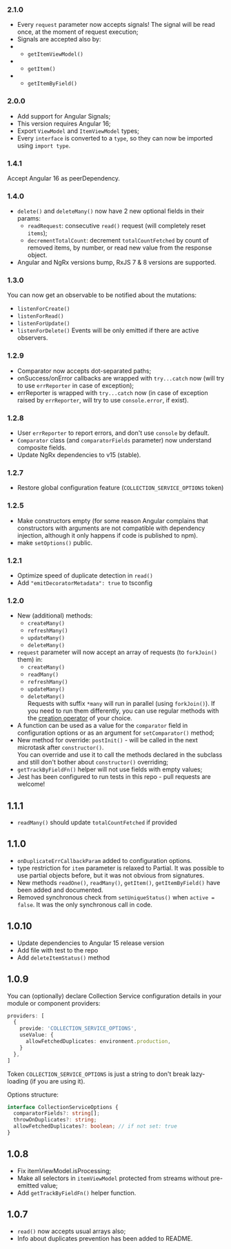 ### 2.1.0
* Every `request` parameter now accepts signals! The signal will be read once, at the moment of request execution;
* Signals are accepted also by:
* * `getItemViewModel()`
* * `getItem()`
* * `getItemByField()`

### 2.0.0
* Add support for Angular Signals;
* This version requires Angular 16;
* Export `ViewModel` and `ItemViewModel` types;
* Every `interface` is converted to a `type`, so they can now be imported using `import type`.

### 1.4.1
Accept Angular 16 as peerDependency.

### 1.4.0
* `delete()` and `deleteMany()` now have 2 new optional fields in their params:
  * `readRequest`: consecutive `read()` request (will completely reset `items`);
  * `decrementTotalCount`: decrement `totalCountFetched` by count of removed items, by number, or read new value from the response object.
* Angular and NgRx versions bump, RxJS 7 & 8 versions are supported.

### 1.3.0
You can now get an observable to be notified about the mutations:
* `listenForCreate()`
* `listenForRead()`
* `listenForUpdate()`
* `listenForDelete()`
Events will be only emitted if there are active observers.

### 1.2.9

* Comparator now accepts dot-separated paths;
* onSuccess/onError callbacks are wrapped with `try...catch` now (will try to use `errReporter` in case of exception);
* errReporter is wrapped with `try...catch` now (in case of exception raised by `errReporter`, will try to use `console.error`, if exist).

### 1.2.8
* User `errReporter` to report errors, and don't use `console` by default.
* `Comparator` class (and `comparatorFields` parameter) now understand composite fields.
* Update NgRx dependencies to v15 (stable).

### 1.2.7
* Restore global configuration feature (`COLLECTION_SERVICE_OPTIONS` token)

### 1.2.5
* Make constructors empty (for some reason Angular complains that constructors with arguments are not compatible with dependency injection, although it only happens if code is published to npm).
* make `setOptions()` public.

### 1.2.1
* Optimize speed of duplicate detection in `read()`
* Add `"emitDecoratorMetadata": true` to tsconfig

### 1.2.0
* New (additional) methods: 
  * `createMany()`
  * `refreshMany()`
  * `updateMany()`
  * `deleteMany()`
* `request` parameter will now accept an array of requests (to `forkJoin()` them) in:
  * `createMany()`
  * `readMany()`
  * `refreshMany()`
  * `updateMany()`
  * `deleteMany()`  
  Requests with suffix `*many` will run in parallel (using `forkJoin()`). If you need to run them differently, you can use regular methods with the [creation operator](https://rxjs.dev/guide/operators#creation-operators-1) of your choice.
* A function can be used as a value for the `comparator` field in configuration options or as an argument for `setComparator()` method;
* New method for override: `postInit()` - will be called in the next microtask after `constructor()`.   
  You can override and use it to call the methods declared in the subclass and still don't bother about `constructor()` overriding;
* `getTrackByFieldFn()` helper will not use fields with empty values;
* Jest has been configured to run tests in this repo - pull requests are welcome!

## 1.1.1
* `readMany()` should update `totalCountFetched` if provided

## 1.1.0
* `onDuplicateErrCallbackParam` added to configuration options.
* type restriction for `item` parameter is relaxed to Partial<T>. It was possible to use partial objects before, but it was not obvious from signatures.
* New methods `readOne()`, `readMany()`, `getItem()`, `getItemByField()` have been added and documented.
* Removed synchronous check from `setUniqueStatus()` when `active = false`. It was the only synchronous call in code.  

## 1.0.10
* Update dependencies to Angular 15 release version
* Add file with test to the repo
* Add `deleteItemStatus()` method

## 1.0.9
You can (optionally) declare Collection Service configuration details in your module or component providers:
```ts
providers: [
  {
    provide: 'COLLECTION_SERVICE_OPTIONS',
    useValue: {
      allowFetchedDuplicates: environment.production,
    }
  },
]
```
Token `COLLECTION_SERVICE_OPTIONS` is just a string to don't break lazy-loading (if you are using it).

Options structure:
```ts
interface CollectionServiceOptions {
  comparatorFields?: string[];
  throwOnDuplicates?: string;
  allowFetchedDuplicates?: boolean; // if not set: true
}
```

## 1.0.8
* Fix itemViewModel.isProcessing; 
* Make all selectors in `itemViewModel` protected from streams without pre-emitted value;
* Add `getTrackByFieldFn()` helper function.

## 1.0.7
* `read()` now accepts usual arrays also;
* Info about duplicates prevention has been added to README.
